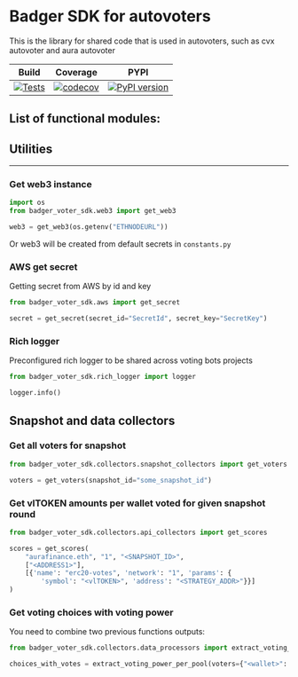 # Badger SDK for autovoters

This is the library for shared code that is used in autovoters, such as cvx autovoter and aura autovoter

| Build  | Coverage | PYPI | 
| ------------- | ------------- | ------------- |
| [![Tests](https://github.com/Badger-Finance/badger-voter-sdk/actions/workflows/test.yml/badge.svg)](https://github.com/Badger-Finance/badger-voter-sdk/actions/workflows/test.yml) | [![codecov](https://codecov.io/gh/Badger-Finance/badger-voter-sdk/branch/main/graph/badge.svg?token=UYLO67O4Q9)](https://codecov.io/gh/Badger-Finance/badger-voter-sdk)  | [![PyPI version](https://badge.fury.io/py/badger-voter-sdk.svg)](https://badge.fury.io/py/badger-voter-sdk) |


## List of functional modules:

## Utilities

--- 

### Get web3 instance

```python
import os
from badger_voter_sdk.web3 import get_web3

web3 = get_web3(os.getenv("ETHNODEURL"))
```
Or web3 will be created from default secrets in `constants.py`


### AWS get secret
Getting secret from AWS by id and key

```python
from badger_voter_sdk.aws import get_secret

secret = get_secret(secret_id="SecretId", secret_key="SecretKey")
```


### Rich logger
Preconfigured rich logger to be shared across voting bots projects

```python
from badger_voter_sdk.rich_logger import logger

logger.info()
```

## Snapshot and data collectors

### Get all voters for snapshot

```python
from badger_voter_sdk.collectors.snapshot_collectors import get_voters

voters = get_voters(snapshot_id="some_snapshot_id")
```

### Get vlTOKEN amounts per wallet voted for given snapshot round

```python
from badger_voter_sdk.collectors.api_collectors import get_scores

scores = get_scores(
    "aurafinance.eth", "1", "<SNAPSHOT_ID>",
    ["<ADDRESS1>"],
    [{'name': "erc20-votes", 'network': "1", 'params': {
        'symbol': "<vlTOKEN>", 'address': "<STRATEGY_ADDR>"}}]
)
```

### Get voting choices with voting power
You need to combine two previous functions outputs:

```python
from badger_voter_sdk.collectors.data_processors import extract_voting_power_per_pool

choices_with_votes = extract_voting_power_per_pool(voters={"<wallet>": {"1": 123}}, scores={"<wallet>": 123333.1})
```
